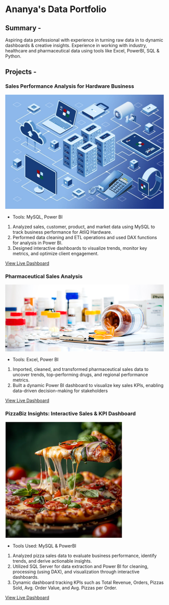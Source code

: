 # Ananya's Data Portfolio

## Summary - 
Aspiring data professional with experience in turning raw data in to dynamic dashboards & creative insights. Experience in working with industry, healthcare and pharmaceutical data  using tools like Excel, PowerBI, SQL & Python.

## Projects -

### Sales Performance Analysis for Hardware Business
![Screenshot](https://github.com/Ana9me/Data-Portfolio/blob/main/1024Infrastructure.JPG)
- Tools: MySQL, Power BI
1. Analyzed sales, customer, product, and market data using MySQL to track business performance for AtliQ Hardware. 
2. Performed data cleaning and ETL operations and used DAX functions for analysis in Power BI. 
3. Designed interactive dashboards to visualize trends, monitor key metrics, and optimize client engagement.

<a href="https://app.powerbi.com/view?r=eyJrIjoiMTExODIwZDMtNzg3NC00YWU2LTkxOTQtMWMyNmMzZDdmZGEyIiwidCI6IjdiODdkYzgwLWY4MzctNGZmYS04NGM4LThhMDhkNDRiNzk5NyJ9">View Live Dashboard</a>



### Pharmaceutical Sales Analysis 
![Screenshot](https://github.com/Ana9me/Data-Portfolio/blob/main/Pharmaceutics.JPG)
- Tools: Excel, Power BI 
1. Imported, cleaned, and transformed pharmaceutical sales data to uncover trends, top-performing drugs, and regional performance metrics. 
2. Built a dynamic Power BI dashboard to visualize key sales KPIs, enabling data-driven decision-making for stakeholders

<a href="https://app.powerbi.com/view?r=eyJrIjoiNjZmNTg2OTItMGMxYS00MDRlLTljOWYtNjRiOTA2NzUxNTk4IiwidCI6IjdiODdkYzgwLWY4MzctNGZmYS04NGM4LThhMDhkNDRiNzk5NyJ9">View Live Dashboard</a>



### PizzaBiz Insights: Interactive Sales & KPI Dashboard
![Screenshot](https://github.com/Ana9me/Data-Portfolio/blob/main/Screenshot%202025-01-04%20112843.PNG)
- Tools Used: MySQL & PowerBI
1. Analyzed pizza sales data to evaluate business performance, identify trends, and derive actionable insights.
2. Utilized SQL Server for data extraction and Power BI for cleaning, processing (using DAX), and visualization through interactive dashboards.
3. Dynamic dashboard tracking KPIs such as Total Revenue, Orders, Pizzas Sold, Avg. Order Value, and Avg. Pizzas per Order.

<a href="https://app.powerbi.com/view?r=eyJrIjoiNjMxOWFmN2EtZDU0Ny00M2RjLWEwYzctODBmYTM4YWMxZTIzIiwidCI6IjdiODdkYzgwLWY4MzctNGZmYS04NGM4LThhMDhkNDRiNzk5NyJ9">View Live Dashboard</a>
